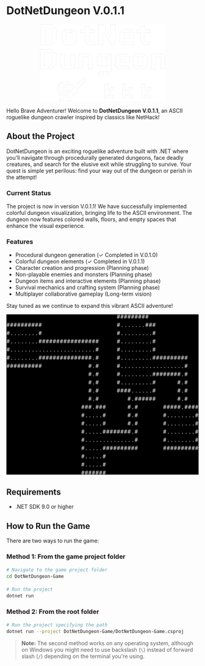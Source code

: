 # DotNetDungeon V.0.1.1

<p align="center">
  <img src="Images/Banner_small.png" alt="DotNetDungeon Banner">
</p>

Hello Brave Adventurer! Welcome to **DotNetDungeon V.0.1.1**, an ASCII roguelike dungeon crawler inspired by classics like NetHack!

## About the Project

DotNetDungeon is an exciting roguelike adventure built with .NET where you'll navigate through procedurally generated dungeons, face deadly creatures, and search for the elusive exit while struggling to survive. Your quest is simple yet perilous: find your way out of the dungeon or perish in the attempt!

### Current Status

The project is now in version V.0.1.1! We have successfully implemented colorful dungeon visualization, bringing life to the ASCII environment. The dungeon now features colored walls, floors, and empty spaces that enhance the visual experience.

### Features
- Procedural dungeon generation (✓ Completed in V.0.1.0)
- Colorful dungeon elements (✓ Completed in V.0.1.1)
- Character creation and progression (Planning phase)
- Non-playable enemies and monsters (Planning phase)
- Dungeon items and interactive elements (Planning phase)
- Survival mechanics and crafting system (Planning phase)
- Multiplayer collaborative gameplay (Long-term vision)

Stay tuned as we continue to expand this vibrant ASCII adventure!

<p align="center">
  <img src="Images/Capture_01.png" alt="DotNetDungeon Gameplay Screenshot">
</p>

## Requirements
- .NET SDK 9.0 or higher

## How to Run the Game

There are two ways to run the game:

### Method 1: From the game project folder
```bash
# Navigate to the game project folder
cd DotNetDungeon-Game

# Run the project
dotnet run
```

### Method 2: From the root folder
```bash
# Run the project specifying the path
dotnet run --project DotNetDungeon-Game/DotNetDungeon-Game.csproj
```

> **Note:** The second method works on any operating system, although on Windows you might need to use backslash (`\`) instead of forward slash (`/`) depending on the terminal you're using.